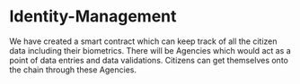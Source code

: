 # Identity-Management
We have created a smart contract which can keep track of all the citizen data including their biometrics. There will be Agencies which would act as a point of data entries and data validations. Citizens can get themselves onto the chain through these Agencies.
